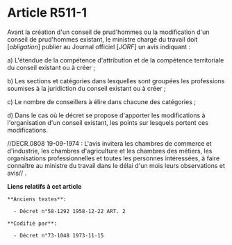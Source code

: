 # Article R511-1

Avant la création d'un conseil de prud'hommes ou la modification d'un conseil de prud'hommes existant, le ministre chargé du
travail doit [*obligation*] publier au Journal officiel [*JORF*] un avis indiquant :

a) L'étendue de la compétence d'attribution et de la compétence territoriale du conseil existant ou à créer ;

b) Les sections et catégories dans lesquelles sont groupées les professions soumises à la juridiction du conseil existant ou
à créer ;

c) Le nombre de conseillers à élire dans chacune des catégories ;

d) Dans le cas où le décret se propose d'apporter les modifications à l'organisation d'un conseil existant, les points sur
lesquels portent ces modifications.

//DECR.0808 19-09-1974 : L'avis invitera les chambres de commerce et d'industrie, les chambres d'agriculture et les chambres
des métiers, les organisations professionnelles et toutes les personnes intéressées, à faire connaître au ministre du travail
dans le délai d'un mois leurs observations et avis// .

**Liens relatifs à cet article**

	**Anciens textes**:

	  - Décret n°58-1292 1958-12-22 ART. 2

	**Codifié par**:

	  - Décret n°73-1048 1973-11-15
